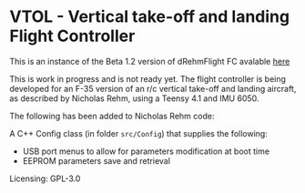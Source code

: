 # VTOL - Vertical take-off and landing Flight Controller

This is an instance of the Beta 1.2 version of dRehmFlight FC avalable [here](https://github.com/nickrehm/dRehmFlight)

This is work in progress and is not ready yet. The flight controller is being developed for an F-35 version of an r/c vertical take-off and landing aircraft, as described by Nicholas Rehm, using a Teensy 4.1 and IMU 6050.

The following has been added to Nicholas Rehm code:

A C++ Config class (in folder `src/Config`) that supplies the following:

- USB port menus to allow for parameters modification at boot time
- EEPROM parameters save and retrieval

Licensing: GPL-3.0